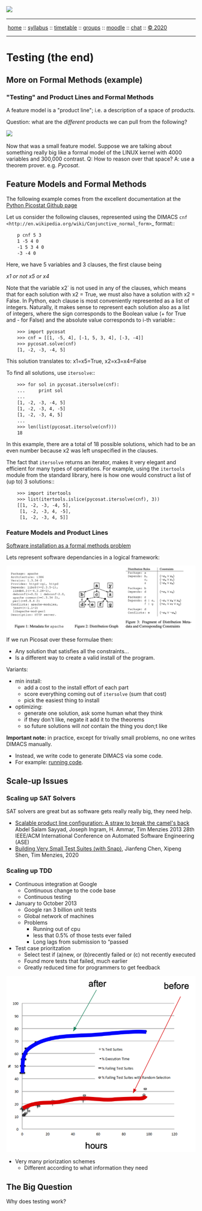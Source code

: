 <a name=top>
<a href="http://tiny.cc/seng20"><img  width=700
  src="https://raw.githubusercontent.com/txt/se20/master/etc/img/teamBanner.png"></a>
<hr>
<p>
&nbsp;<a href="https://tiny.cc/seng20">home</a> ::
<a href="https://github.com/txt/se20/blob/master/docs/syllabus.md#top">syllabus</a> ::
<a href="https://github.com/txt/se20/blob/master/docs/syllabus.md#timetable">timetable</a> ::
<a href="https://drive.google.com/drive/folders/1ZFn6H8-4kx5uP34bpFgIFonkz9Tw3nYM?usp=sharing">groups</a> ::
<a href="https://moodle-courses2021.wolfware.ncsu.edu/course/view.php?id=3873">moodle</a> ::
<a href="http://seng20.slack.com">chat</a>  ::
<a href="https://github.com/txt/se20/blob/master/LICENSE.md#top">&copy; 2020</a>  
<br>
<hr>

# Testing (the end)

## More on Formal Methods (example)

### "Testing" and Product Lines and Formal Methods

A feature model is a "product line"; i.e. a description of a space 
of products.

Question: what are the _different_ products we can pull from the following?


<img src="https://www.researchgate.net/profile/Paolo_Vavassori3/publication/281701630/figure/fig1/AS:308695956246528@1450610259729/Example-of-a-Feature-Model.png">

Now that was a small feature model. Suppose we are talking about something
really big like a formal model of the LINUX kernel with 4000 variables
and 300,000 contrast. Q: How to reason over that space? A: use a theorem prover.
e.g. _Pycosat_.

## Feature Models and Formal Methods

The following example comes from the excellent documentation
at the
[Python Picostat Github page](https://github.com/ContinuumIO/pycosat/blob/master/README.rst)

Let us consider the following clauses, represented using
the DIMACS `cnf <http://en.wikipedia.org/wiki/Conjunctive_normal_form>`_
format::

        p cnf 5 3
        1 -5 4 0
        -1 5 3 4 0
        -3 -4 0

Here, we have 5 variables and 3 clauses, the first clause being

_x1  or not x5 or x4_

Note that the variable x2` is not used in any of the clauses,
which means that for each solution with x2 = True, we must
also have a solution with x2 = False.  In Python, each clause is
most conveniently represented as a list of integers.  Naturally, it makes
sense to represent each solution also as a list of integers, where the sign
corresponds to the Boolean value (+ for True and - for False) and the
absolute value corresponds to i-th variable::

        >>> import pycosat
        >>> cnf = [[1, -5, 4], [-1, 5, 3, 4], [-3, -4]]
        >>> pycosat.solve(cnf)
        [1, -2, -3, -4, 5]

This solution translates to: x1=x5=True,
x2=x3=x4=False

To find all solutions, use `itersolve`::

        >>> for sol in pycosat.itersolve(cnf):
        ...     print sol
        ...
        [1, -2, -3, -4, 5]
        [1, -2, -3, 4, -5]
        [1, -2, -3, 4, 5]
        ...
        >>> len(list(pycosat.itersolve(cnf)))
        18

In this example, there are a total of 18 possible solutions, which had to
be an even number because x2 was left unspecified in the clauses.

The fact that `itersolve` returns an iterator, makes it very elegant
and efficient for many types of operations.  For example, using
the `itertools` module from the standard library, here is how one
would construct a list of (up to) 3 solutions::

        >>> import itertools
        >>> list(itertools.islice(pycosat.itersolve(cnf), 3))
        [[1, -2, -3, -4, 5], 
         [1, -2, -3, 4, -5], 
         [1, -2, -3, 4, 5]]

### Feature Models and Product Lines

[Software installation as a formal methods problem](http://cseweb.ucsd.edu/~lerner/papers/opium.pdf)

Lets represent software dependancies in a logical framework:

<img src="../etc/img/opium.png">


If we run Picosat over these formulae then:

- Any solution that satisfies all the constraints...
- Is a different way to create a valid install of the program.


Variants:

- min install: 
   - add a cost to the install effort of each part
   - score everything coming out of `itersolve` (sum that cost)
   - pick the easiest thing to install
- optimizing:
   - generate one solution, ask some human what they think
   - if they don't like, negate it add it to the theorems
   - so future solutions will _not_ contain the thing you don;t like

**Important note:** in practice, except for trivally small 
problems, no one writes DIMACS manually. 

- Instead, we write code to generate DIMACS via some code. 
- For example:
  [running code](https://github.com/ContinuumIO/pycosat/blob/master/examples/opium.py).

## Scale-up Issues

### Scaling up SAT Solvers

SAT solvers are great but as software gets really really big, they need help.

- [Scalable product line configuration: A straw to break the camel's back](https://www.semanticscholar.org/paper/Scalable-product-line-configuration%3A-A-straw-to-the-Sayyad-Ingram/3384176ef4196797603ae2ca68ff353bb4233668)
  Abdel Salam Sayyad, Joseph Ingram, H. Ammar, Tim Menzies
  2013 28th IEEE/ACM International Conference on Automated Software Engineering (ASE)
- [Building Very Small Test Suites (with Snap)](https://arxiv.org/pdf/1905.05358.pdf),
  Jianfeng Chen, Xipeng Shen, Tim Menzies, 2020

### Scaling up TDD

- Continuous integration at Google
  - Continuous change to the code base
  - Continuous testing
- January to October 2013
  - Google ran 3 billion unit tests
  - Global network of machines
  - Problems
      - Running out of cpu 
      - less that 0.5% of those tests ever failed
      - Long lags from submission to “passed
- Test case prioritzation
  - Select test if (a)new, or (b)recently failed or (c) not recently executed
  - Found more tests that failed, much earlier
  - Greatly reduced time for programmers to get feedback

<img src="../etc/img/googletdd.png">

- Very many priorization schemes
  - Different according to what information they need

## The Big Question

Why does testing work?

